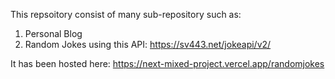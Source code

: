 This repsoitory consist of many sub-repository such as:
1. Personal Blog
2. Random Jokes using this API: https://sv443.net/jokeapi/v2/

It has been hosted here: https://next-mixed-project.vercel.app/randomjokes
